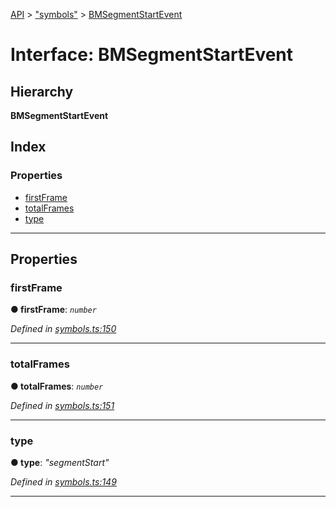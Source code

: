 [API](../README.md) > ["symbols"](../modules/_symbols_.md) > [BMSegmentStartEvent](../interfaces/_symbols_.bmsegmentstartevent.md)

# Interface: BMSegmentStartEvent

## Hierarchy

**BMSegmentStartEvent**

## Index

### Properties

* [firstFrame](_symbols_.bmsegmentstartevent.md#firstframe)
* [totalFrames](_symbols_.bmsegmentstartevent.md#totalframes)
* [type](_symbols_.bmsegmentstartevent.md#type)

---

## Properties

<a id="firstframe"></a>

###  firstFrame

**● firstFrame**: *`number`*

*Defined in [symbols.ts:150](https://github.com/ngx-lottie/ngx-lottie/blob/1389b69/src/lottie/src/symbols.ts#L150)*

___
<a id="totalframes"></a>

###  totalFrames

**● totalFrames**: *`number`*

*Defined in [symbols.ts:151](https://github.com/ngx-lottie/ngx-lottie/blob/1389b69/src/lottie/src/symbols.ts#L151)*

___
<a id="type"></a>

###  type

**● type**: *"segmentStart"*

*Defined in [symbols.ts:149](https://github.com/ngx-lottie/ngx-lottie/blob/1389b69/src/lottie/src/symbols.ts#L149)*

___

